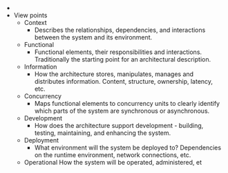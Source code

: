 -
- View points
	- Context
		- Describes the relationships, dependencies, and interactions between the system and its environment.
	- Functional
		- Functional elements, their responsibilities and interactions. Traditionally the starting point for an architectural 
		  description.
	- Information
		- How the architecture stores, manipulates, manages and distributes information. Content, structure, ownership, latency, 
		  etc.
	- Concurrency
		- Maps functional elements to concurrency units to clearly identify which parts of the system are synchronous or 
		  asynchronous.
	- Development
		- How does the architecture support development - building, testing, maintaining, and enhancing the system.
	- Deployment
		- What environment will the system be deployed to? Dependencies on the runtime environment, network connections, 
		  etc.
	- Operational How the system will be operated, administered, et